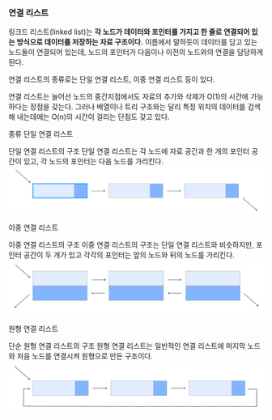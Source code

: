 ### 연결 리스트

링크드 리스트(linked list)는 **각 노드가 데이터와 포인터를 가지고 한 줄로 연결되어 있는 방식으로 데이터를 저장하는 자료 구조이다.**
이름에서 말하듯이 데이터를 담고 있는 노드들이 연결되어 있는데, 노드의 포인터가 다음이나 이전의 노드와의 연결을 담당하게 된다.

연결 리스트의 종류로는 단일 연결 리스트, 이중 연결 리스트 등이 있다.

연결 리스트는 늘어선 노드의 중간지점에서도 자료의 추가와 삭제가 O(1)의 시간에 가능하다는 장점을 갖는다. 그러나 배열이나 트리 구조와는 달리 특정 위치의 데이터를 검색해 내는데에는 O(n)의 시간이 걸리는 단점도 갖고 있다.

종류
단일 연결 리스트

단일 연결 리스트의 구조
단일 연결 리스트는 각 노드에 자료 공간과 한 개의 포인터 공간이 있고, 각 노드의 포인터는 다음 노드를 가리킨다.
![alt text](image.png)

이중 연결 리스트

이중 연결 리스트의 구조
이중 연결 리스트의 구조는 단일 연결 리스트와 비슷하지만, 포인터 공간이 두 개가 있고 각각의 포인터는 앞의 노드와 뒤의 노드를 가리킨다.
![alt text](image-1.png)

원형 연결 리스트

단순 원형 연결 리스트의 구조
원형 연결 리스트는 일반적인 연결 리스트에 마지막 노드와 처음 노드를 연결시켜 원형으로 만든 구조이다.
![alt text](image-2.png)